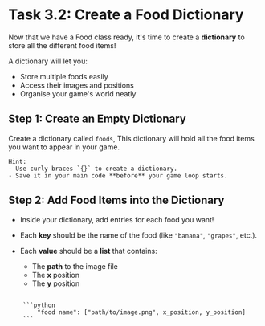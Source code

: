 # Task 3.2: Create a Food Dictionary

Now that we have a Food class ready, it's time to create a **dictionary** to store all the different food items!

A dictionary will let you:
- Store multiple foods easily
- Access their images and positions
- Organise your game's world neatly


## Step 1: Create an Empty Dictionary

Create a dictionary called `foods`, This dictionary will hold all the food items you want to appear in your game.

```
Hint:
- Use curly braces `{}` to create a dictionary.
- Save it in your main code **before** your game loop starts.
```

## Step 2: Add Food Items into the Dictionary

- Inside your dictionary, add entries for each food you want!

- Each **key** should be the name of the food (like `"banana"`, `"grapes"`, etc.).

- Each **value** should be a **list** that contains:
    - The **path** to the image file
    - The **x** position
    - The **y** position

```Hint for structure:

    ```python
        "food name": ["path/to/image.png", x_position, y_position]
    ```
```